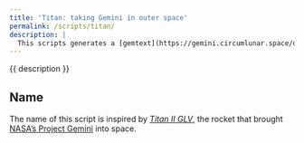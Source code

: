 ```yaml
---
title: 'Titan: taking Gemini in outer space'
permalink: /scripts/titan/
description: |
  This scripts generates a [gemtext](https://gemini.circumlunar.space/docs/gemtext.gmi 'A quick introduction to "gemtext" markup') version of tommi.space and publishes it via [gemserv](https://github.com/YunoHost-Apps/gemserv_ynh 'gemserv YunoHost package') on [[Xplosion Server]].
---
```

{{ description }}

## Name

The name of this script is inspired by <cite>[Titan II GLV](https://en.wikipedia.org/wiki/Titan_II_GLV 'Titan II GLV (Gemini Launch Vehicle) on Wikipedia')</cite>, the rocket that brought [NASA’s Project Gemini](https://wikiless.tiekoetter.com/wiki/Project_Gemini 'Project Gemini on Wikipedia') into space.
